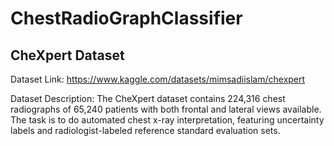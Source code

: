 # ChestRadioGraphClassifier

## CheXpert Dataset

Dataset Link: https://www.kaggle.com/datasets/mimsadiislam/chexpert 


Dataset Description: The CheXpert dataset contains 224,316 chest radiographs of 65,240 patients with both frontal and lateral views available. The task is to do automated chest x-ray interpretation, featuring uncertainty labels and radiologist-labeled reference standard evaluation sets.